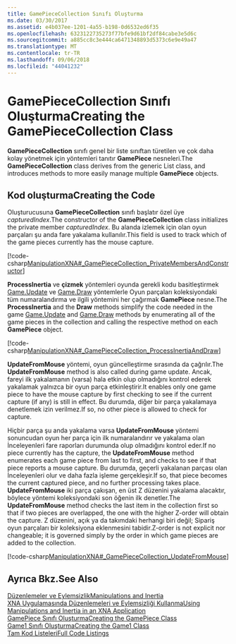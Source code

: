 ```yaml
---
title: GamePieceCollection Sınıfı Oluşturma
ms.date: 03/30/2017
ms.assetid: e4b037ee-1201-4a55-b198-0d6532ed6f35
ms.openlocfilehash: 6323122735273f77bfe9d61bf2df84cabe3e5d6c
ms.sourcegitcommit: a885cc8c3e444ca6471348893d5373c6e9e49a47
ms.translationtype: MT
ms.contentlocale: tr-TR
ms.lasthandoff: 09/06/2018
ms.locfileid: "44041232"
---
```

# <a name="creating-the-gamepiececollection-class"></a><span data-ttu-id="2055b-102">GamePieceCollection Sınıfı Oluşturma</span><span class="sxs-lookup"><span data-stu-id="2055b-102">Creating the GamePieceCollection Class</span></span>
<span data-ttu-id="2055b-103">**GamePieceCollection** sınıfı genel bir liste sınıftan türetilen ve çok daha kolay yönetmek için yöntemleri tanıtır **GamePiece** nesneleri.</span><span class="sxs-lookup"><span data-stu-id="2055b-103">The **GamePieceCollection** class derives from the generic List class, and introduces methods to more easily manage multiple **GamePiece** objects.</span></span>  
  
## <a name="creating-the-code"></a><span data-ttu-id="2055b-104">Kod oluşturma</span><span class="sxs-lookup"><span data-stu-id="2055b-104">Creating the Code</span></span>  
 <span data-ttu-id="2055b-105">Oluşturucusuna **GamePieceCollection** sınıfı başlatır özel üye *capturedIndex*.</span><span class="sxs-lookup"><span data-stu-id="2055b-105">The constructor of the **GamePieceCollection** class initializes the private member *capturedIndex*.</span></span> <span data-ttu-id="2055b-106">Bu alanda izlemek için olan oyun parçaları şu anda fare yakalama kullanılır.</span><span class="sxs-lookup"><span data-stu-id="2055b-106">This field is used to track which of the game pieces currently has the mouse capture.</span></span>  
  
 [!code-csharp[ManipulationXNA#_GamePieceCollection_PrivateMembersAndConstructor](../../../samples/snippets/csharp/VS_Snippets_Misc/manipulationxna/cs/gamepiececollection.cs#_gamepiececollection_privatemembersandconstructor)]  
  
 <span data-ttu-id="2055b-107">**ProcessInertia** ve **çizmek** yöntemleri oyunda gerekli kodu basitleştirmek [Game.Update](https://msdn.microsoft.com/library/microsoft.xna.framework.game.update.aspx) ve [Game.Draw](https://msdn.microsoft.com/library/microsoft.xna.framework.game.draw.aspx) yöntemlerle Oyun parçaları koleksiyondaki tüm numaralandırma ve ilgili yöntemini her çağırmak **GamePiece** nesne.</span><span class="sxs-lookup"><span data-stu-id="2055b-107">The **ProcessInertia** and the **Draw** methods simplify the code needed in the game [Game.Update](https://msdn.microsoft.com/library/microsoft.xna.framework.game.update.aspx) and [Game.Draw](https://msdn.microsoft.com/library/microsoft.xna.framework.game.draw.aspx) methods by enumerating all of the game pieces in the collection and calling the respective method on each **GamePiece** object.</span></span>  
  
 [!code-csharp[ManipulationXNA#_GamePieceCollection_ProcessInertiaAndDraw](../../../samples/snippets/csharp/VS_Snippets_Misc/manipulationxna/cs/gamepiececollection.cs#_gamepiececollection_processinertiaanddraw)]  
  
 <span data-ttu-id="2055b-108">**UpdateFromMouse** yöntemi, oyun güncelleştirme sırasında da çağrılır.</span><span class="sxs-lookup"><span data-stu-id="2055b-108">The **UpdateFromMouse** method is also called during game update.</span></span> <span data-ttu-id="2055b-109">Ancak, fareyi ilk yakalamanın (varsa) hala etkin olup olmadığını kontrol ederek yakalamak yalnızca bir oyun parça etkinleştirir.</span><span class="sxs-lookup"><span data-stu-id="2055b-109">It enables only one game piece to have the mouse capture by first checking to see if the current capture (if any) is still in effect.</span></span> <span data-ttu-id="2055b-110">Bu durumda, diğer bir parça yakalamaya denetlemek izin verilmez.</span><span class="sxs-lookup"><span data-stu-id="2055b-110">If so, no other piece is allowed to check for capture.</span></span>  
  
 <span data-ttu-id="2055b-111">Hiçbir parça şu anda yakalama varsa **UpdateFromMouse** yöntemi sonuncudan oyun her parça için ilk numaralandırır ve yakalama olan İnceleyenleri fare raporları durumunda olup olmadığını kontrol eder.</span><span class="sxs-lookup"><span data-stu-id="2055b-111">If no piece currently has the capture, the **UpdateFromMouse** method enumerates each game piece from last to first, and checks to see if that piece reports a mouse capture.</span></span> <span data-ttu-id="2055b-112">Bu durumda, geçerli yakalanan parçası olan İnceleyenleri olur ve daha fazla işleme gerçekleşir.</span><span class="sxs-lookup"><span data-stu-id="2055b-112">If so, that piece becomes the current captured piece, and no further processing takes place.</span></span> <span data-ttu-id="2055b-113">**UpdateFromMouse** iki parça çakışan, en üst Z düzenini yakalama alacaktır, böylece yöntemi koleksiyondaki son öğenin ilk denetler.</span><span class="sxs-lookup"><span data-stu-id="2055b-113">The **UpdateFromMouse** method checks the last item in the collection first so that if two pieces are overlapped, the one with the higher Z-order will obtain the capture.</span></span> <span data-ttu-id="2055b-114">Z düzenini, açık ya da takımdaki herhangi biri değil; Sipariş oyun parçaları bir koleksiyona eklenmesini tabidir.</span><span class="sxs-lookup"><span data-stu-id="2055b-114">Z-order is not explicit nor changeable; it is governed simply by the order in which game pieces are added to the collection.</span></span>  
  
 [!code-csharp[ManipulationXNA#_GamePieceCollection_UpdateFromMouse](../../../samples/snippets/csharp/VS_Snippets_Misc/manipulationxna/cs/gamepiececollection.cs#_gamepiececollection_updatefrommouse)]  
  
## <a name="see-also"></a><span data-ttu-id="2055b-115">Ayrıca Bkz.</span><span class="sxs-lookup"><span data-stu-id="2055b-115">See Also</span></span>  
 [<span data-ttu-id="2055b-116">Düzenlemeler ve Eylemsizlik</span><span class="sxs-lookup"><span data-stu-id="2055b-116">Manipulations and Inertia</span></span>](../../../docs/framework/common-client-technologies/manipulations-and-inertia.md)  
 [<span data-ttu-id="2055b-117">XNA Uygulamasında Düzenlemeleri ve Eylemsizliği Kullanma</span><span class="sxs-lookup"><span data-stu-id="2055b-117">Using Manipulations and Inertia in an XNA Application</span></span>](../../../docs/framework/common-client-technologies/use-manipulations-and-inertia-in-an-xna-application.md)  
 [<span data-ttu-id="2055b-118">GamePiece Sınıfı Oluşturma</span><span class="sxs-lookup"><span data-stu-id="2055b-118">Creating the GamePiece Class</span></span>](../../../docs/framework/common-client-technologies/creating-the-gamepiece-class.md)  
 [<span data-ttu-id="2055b-119">Game1 Sınıfı Oluşturma</span><span class="sxs-lookup"><span data-stu-id="2055b-119">Creating the Game1 Class</span></span>](../../../docs/framework/common-client-technologies/creating-the-game1-class.md)  
 [<span data-ttu-id="2055b-120">Tam Kod Listeleri</span><span class="sxs-lookup"><span data-stu-id="2055b-120">Full Code Listings</span></span>](../../../docs/framework/common-client-technologies/full-code-listings.md)
